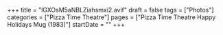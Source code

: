 +++
title = "lGXOsM5aNBLZiahsmxi2.avif"
draft = false
tags = ["Photos"]
categories = ["Pizza Time Theatre"]
pages = ["Pizza Time Theatre Happy Holidays Mug (1983)"]
startDate = ""
+++
